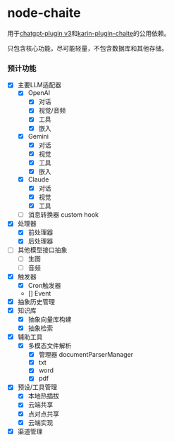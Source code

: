 # node-chaite

用于[chatgpt-plugin v3](https://github.com/ikechan8370/chatgpt-plugin/tree/v3)和[karin-plugin-chaite](https://github.com/ikechan8370/karin-plugin-chaite)的公用依赖。



只包含核心功能，尽可能轻量，不包含数据库和其他存储。

### 预计功能

- [x] 主要LLM适配器
  - [x] OpenAI
    - [x] 对话
    - [x] 视觉/音频
    - [x] 工具
    - [x] 嵌入
  - [x] Gemini
    - [x] 对话
    - [x] 视觉
    - [x] 工具
    - [x] 嵌入
  - [x] Claude
    - [x] 对话
    - [x] 视觉
    - [x] 工具
  - [ ] 消息转换器 custom hook
- [x] 处理器
  - [x] 前处理器
  - [x] 后处理器
- [ ] 其他模型接口抽象
  - [ ] 生图
  - [ ] 音频    
- [x] 触发器
  - [x] Cron触发器
  - [] Event     
- [x] 抽象历史管理
- [x] 知识库
  - [x] 抽象向量库构建
  - [x] 抽象检索
- [x] 辅助工具
  - [x] 多模态文件解析
    - [x] 管理器 documentParserManager
    - [x] txt
    - [x] word
    - [x] pdf
- [x] 预设/工具管理
  - [x] 本地热插拔
  - [x] 云端共享
  - [x] 点对点共享
  - [x] 云端实现
- [x] 渠道管理
